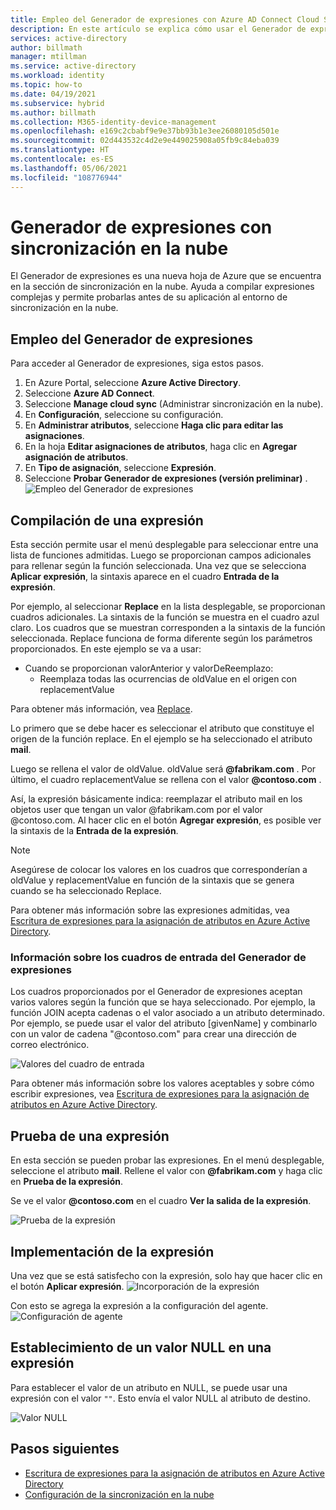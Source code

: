 ```yaml
---
title: Empleo del Generador de expresiones con Azure AD Connect Cloud Sync
description: En este artículo se explica cómo usar el Generador de expresiones con la sincronización en la nube.
services: active-directory
author: billmath
manager: mtillman
ms.service: active-directory
ms.workload: identity
ms.topic: how-to
ms.date: 04/19/2021
ms.subservice: hybrid
ms.author: billmath
ms.collection: M365-identity-device-management
ms.openlocfilehash: e169c2cbabf9e9e37bb93b1e3ee26080105d501e
ms.sourcegitcommit: 02d443532c4d2e9e449025908a05fb9c84eba039
ms.translationtype: HT
ms.contentlocale: es-ES
ms.lasthandoff: 05/06/2021
ms.locfileid: "108776944"
---
```

# <a name="expression-builder-with-cloud-sync"></a>Generador de expresiones con sincronización en la nube
El Generador de expresiones es una nueva hoja de Azure que se encuentra en la sección de sincronización en la nube. Ayuda a compilar expresiones complejas y permite probarlas antes de su aplicación al entorno de sincronización en la nube.

## <a name="use-the-expression-builder"></a>Empleo del Generador de expresiones
Para acceder al Generador de expresiones, siga estos pasos.

 1. En Azure Portal, seleccione **Azure Active Directory**.
 2. Seleccione **Azure AD Connect**.
 3. Seleccione **Manage cloud sync** (Administrar sincronización en la nube).
 4. En **Configuración**, seleccione su configuración.
 5. En **Administrar atributos**, seleccione **Haga clic para editar las asignaciones**.
 6. En la hoja **Editar asignaciones de atributos**, haga clic en **Agregar asignación de atributos**.
 7. En **Tipo de asignación**, seleccione **Expresión**.
 8. Seleccione **Probar Generador de expresiones (versión preliminar)** .
 ![Empleo del Generador de expresiones](media/how-to-expression-builder/expression-1.png)

## <a name="build-an-expression"></a>Compilación de una expresión
Esta sección permite usar el menú desplegable para seleccionar entre una lista de funciones admitidas.  Luego se proporcionan campos adicionales para rellenar según la función seleccionada.  Una vez que se selecciona **Aplicar expresión**, la sintaxis aparece en el cuadro **Entrada de la expresión**.

Por ejemplo, al seleccionar **Replace** en la lista desplegable, se proporcionan cuadros adicionales.  La sintaxis de la función se muestra en el cuadro azul claro.  Los cuadros que se muestran corresponden a la sintaxis de la función seleccionada.  Replace funciona de forma diferente según los parámetros proporcionados.  En este ejemplo se va a usar:

- Cuando se proporcionan valorAnterior y valorDeReemplazo:
    - Reemplaza todas las ocurrencias de oldValue en el origen con replacementValue

Para obtener más información, vea [Replace](reference-expressions.md#replace).

Lo primero que se debe hacer es seleccionar el atributo que constituye el origen de la función replace. En el ejemplo se ha seleccionado el atributo **mail**. 

Luego se rellena el valor de oldValue.  oldValue será **@fabrikam.com** .  Por último, el cuadro replacementValue se rellena con el valor **@contoso.com** .

Así, la expresión básicamente indica: reemplazar el atributo mail en los objetos user que tengan un valor @fabrikam.com por el valor @contoso.com.  Al hacer clic en el botón **Agregar expresión**, es posible ver la sintaxis de la **Entrada de la expresión**.


>[!NOTE]
>Asegúrese de colocar los valores en los cuadros que corresponderían a oldValue y replacementValue en función de la sintaxis que se genera cuando se ha seleccionado Replace.

Para obtener más información sobre las expresiones admitidas, vea [Escritura de expresiones para la asignación de atributos en Azure Active Directory](reference-expressions.md).

### <a name="information-on-expression-builder-input-boxes"></a>Información sobre los cuadros de entrada del Generador de expresiones
Los cuadros proporcionados por el Generador de expresiones aceptan varios valores según la función que se haya seleccionado.  Por ejemplo, la función JOIN acepta cadenas o el valor asociado a un atributo determinado.  Por ejemplo, se puede usar el valor del atributo [givenName] y combinarlo con un valor de cadena "@contoso.com" para crear una dirección de correo electrónico.

  ![Valores del cuadro de entrada](media/how-to-expression-builder/expression-8.png)

Para obtener más información sobre los valores aceptables y sobre cómo escribir expresiones, vea [Escritura de expresiones para la asignación de atributos en Azure Active Directory](reference-expressions.md).

## <a name="test-an-expression"></a>Prueba de una expresión
En esta sección se pueden probar las expresiones.  En el menú desplegable, seleccione el atributo **mail**.  Rellene el valor con **@fabrikam.com** y haga clic en **Prueba de la expresión**.  

Se ve el valor **@contoso.com** en el cuadro **Ver la salida de la expresión**.

 ![Prueba de la expresión](media/how-to-expression-builder/expression-4.png)

## <a name="deploy-the-expression"></a>Implementación de la expresión
Una vez que se está satisfecho con la expresión, solo hay que hacer clic en el botón **Aplicar expresión**.
![Incorporación de la expresión](media/how-to-expression-builder/expression-5.png)

Con esto se agrega la expresión a la configuración del agente.
![Configuración de agente](media/how-to-expression-builder/expression-6.png)

## <a name="setting-a-null-value-on-an-expression"></a>Establecimiento de un valor NULL en una expresión
Para establecer el valor de un atributo en NULL,  se puede usar una expresión con el valor `""`.  Esto envía el valor NULL al atributo de destino.

![Valor NULL](media/how-to-expression-builder/expression-7.png)



## <a name="next-steps"></a>Pasos siguientes 

- [Escritura de expresiones para la asignación de atributos en Azure Active Directory](reference-expressions.md)
- [Configuración de la sincronización en la nube](how-to-configure.md)
